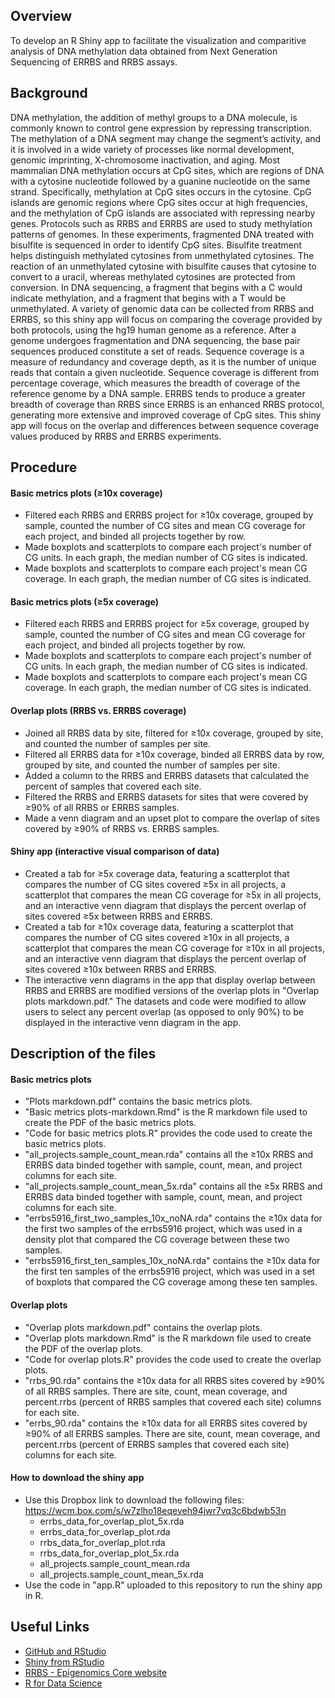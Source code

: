 ## Overview
To develop an R Shiny app to facilitate the visualization and comparitive analysis of DNA methylation data obtained from Next Generation Sequencing of ERRBS and RRBS assays.

## Background
  DNA methylation, the addition of methyl groups to a DNA molecule, is commonly known to control gene expression by repressing transcription. The methylation of a DNA segment may change the segment’s activity, and it is involved in a wide variety of processes like normal development, genomic imprinting, X-chromosome inactivation, and aging. Most mammalian DNA methylation occurs at CpG sites, which are regions of DNA with a cytosine nucleotide followed by a guanine nucleotide on the same strand. Specifically, methylation at CpG sites occurs in the cytosine. CpG islands are genomic regions where CpG sites occur at high frequencies, and the methylation of CpG islands are associated with repressing nearby genes. 
  Protocols such as RRBS and ERRBS are used to study methylation patterns of genomes. In these experiments, fragmented DNA treated with bisulfite is sequenced in order to identify CpG sites. Bisulfite treatment helps distinguish methylated cytosines from unmethylated cytosines. The reaction of an unmethylated cytosine with bisulfite causes that cytosine to convert to a uracil, whereas methylated cytosines are protected from conversion. In DNA sequencing, a fragment that begins with a C would indicate methylation, and a fragment that begins with a T would be unmethylated. 
  A variety of genomic data can be collected from RRBS and ERRBS, so this shiny app will focus on comparing the coverage provided by both protocols, using the hg19 human genome as a reference. After a genome undergoes fragmentation and DNA sequencing, the base pair sequences produced constitute a set of reads. Sequence coverage is a measure of redundancy and coverage depth, as it is the number of unique reads that contain a given nucleotide. Sequence coverage is different from percentage coverage, which measures the breadth of coverage of the reference genome by a DNA sample. ERRBS tends to produce a greater breadth of coverage than RRBS since ERRBS is an enhanced RRBS protocol, generating more extensive and improved coverage of CpG sites. This shiny app will focus on the overlap and differences between sequence coverage values produced by RRBS and ERRBS experiments.
  
## Procedure

#### Basic metrics plots (≥10x coverage)
- Filtered each RRBS and ERRBS project for ≥10x coverage, grouped by sample, counted the number of CG sites and mean CG coverage for each project, and binded all projects together by row.
- Made boxplots and scatterplots to compare each project's number of CG units. In each graph, the median number of CG sites is indicated.
- Made boxplots and scatterplots to compare each project's mean CG coverage. In each graph, the median number of CG sites is indicated.


#### Basic metrics plots (≥5x coverage)
- Filtered each RRBS and ERRBS project for ≥5x coverage, grouped by sample, counted the number of CG sites and mean CG coverage for each project, and binded all projects together by row.
- Made boxplots and scatterplots to compare each project's number of CG units. In each graph, the median number of CG sites is indicated.
- Made boxplots and scatterplots to compare each project's mean CG coverage. In each graph, the median number of CG sites is indicated.


#### Overlap plots (RRBS vs. ERRBS coverage)
- Joined all RRBS data by site, filtered for ≥10x coverage, grouped by site, and counted the number of samples per site.
- Filtered all ERRBS data for ≥10x coverage, binded all ERRBS data by row, grouped by site, and counted the number of samples per site.
- Added a column to the RRBS and ERRBS datasets that calculated the percent of samples that covered each site.
- Filtered the RRBS and ERRBS datasets for sites that were covered by ≥90% of all RRBS or ERRBS samples.
- Made a venn diagram and an upset plot to compare the overlap of sites covered by ≥90% of RRBS vs. ERRBS samples.

#### Shiny app (interactive visual comparison of data)
- Created a tab for ≥5x coverage data, featuring a scatterplot that compares the number of CG sites covered ≥5x in all projects, a scatterplot that compares the mean CG coverage for ≥5x in all projects, and an interactive venn diagram that displays the percent overlap of sites covered ≥5x between RRBS and ERRBS.
- Created a tab for ≥10x coverage data, featuring a scatterplot that compares the number of CG sites covered ≥10x in all projects, a scatterplot that compares the mean CG coverage for ≥10x in all projects, and an interactive venn diagram that displays the percent overlap of sites covered ≥10x between RRBS and ERRBS.
- The interactive venn diagrams in the app that display overlap between RRBS and ERRBS are modified versions of the overlap plots in "Overlap plots markdown.pdf." The datasets and code were modified to allow users to select any percent overlap (as opposed to only 90%) to be displayed in the interactive venn diagram in the app. 

## Description of the files

#### Basic metrics plots
- "Plots markdown.pdf" contains the basic metrics plots.
- "Basic metrics plots-markdown.Rmd" is the R markdown file used to create the PDF of the basic metrics plots.
- "Code for basic metrics plots.R" provides the code used to create the basic metrics plots.
- "all_projects.sample_count_mean.rda" contains all the ≥10x RRBS and ERRBS data binded together with sample, count, mean, and project columns for each site.
- "all_projects.sample_count_mean_5x.rda" contains all the ≥5x RRBS and ERRBS data binded together with sample, count, mean, and project columns for each site.
- "errbs5916_first_two_samples_10x_noNA.rda" contains the ≥10x data for the first two samples of the errbs5916 project, which was used in a density plot that compared the CG coverage between these two samples.
- "errbs5916_first_ten_samples_10x_noNA.rda" contains the ≥10x data for the first ten samples of the errbs5916 project, which was used in a set of boxplots that compared the CG coverage among these ten samples.

#### Overlap plots
- "Overlap plots markdown.pdf" contains the overlap plots.
- "Overlap plots markdown.Rmd" is the R markdown file used to create the PDF of the overlap plots.
- "Code for overlap plots.R" provides the code used to create the overlap plots.
- "rrbs_90.rda" contains the ≥10x data for all RRBS sites covered by ≥90% of all RRBS samples. There are site, count, mean coverage, and percent.rrbs (percent of RRBS samples that covered each site) columns for each site.
- "errbs_90.rda" contains the ≥10x data for all ERRBS sites covered by ≥90% of all ERRBS samples. There are site, count, mean coverage, and percent.rrbs (percent of ERRBS samples that covered each site) columns for each site.

#### How to download the shiny app
- Use this Dropbox link to download the following files: https://wcm.box.com/s/w7zlho18eqeveh94jwr7vq3c6bdwb53n
  - errbs_data_for_overlap_plot_5x.rda
  - errbs_data_for_overlap_plot.rda
  - rrbs_data_for_overlap_plot.rda
  - rrbs_data_for_overlap_plot_5x.rda
  - all_projects.sample_count_mean.rda
  - all_projects.sample_count_mean_5x.rda
- Use the code in "app.R" uploaded to this repository to run the shiny app in R.

## Useful Links
- [GitHub and RStudio](https://resources.github.com/whitepapers/github-and-rstudio/)
- [Shiny from RStudio](https://shiny.rstudio.com/)
- [RRBS - Epigenomics Core website](https://epicore.med.cornell.edu/services.php?option=rrbsdescription#seq)
- [R for Data Science](https://r4ds.had.co.nz/)

